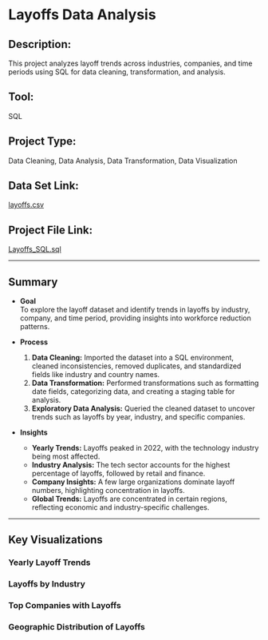 # Layoffs Data Analysis

## Description:
This project analyzes layoff trends across industries, companies, and time periods using SQL for data cleaning, transformation, and analysis.

## Tool:
SQL

## Project Type:
Data Cleaning, Data Analysis, Data Transformation, Data Visualization

## Data Set Link:
[layoffs.csv](layoffs.csv)

## Project File Link:
[Layoffs_SQL.sql](Layoffs_SQL.sql)

---

## Summary

- **Goal**  
  To explore the layoff dataset and identify trends in layoffs by industry, company, and time period, providing insights into workforce reduction patterns.

- **Process**  
  1. **Data Cleaning:** Imported the dataset into a SQL environment, cleaned inconsistencies, removed duplicates, and standardized fields like industry and country names.
  2. **Data Transformation:** Performed transformations such as formatting date fields, categorizing data, and creating a staging table for analysis.
  3. **Exploratory Data Analysis:** Queried the cleaned dataset to uncover trends such as layoffs by year, industry, and specific companies.

- **Insights**  
  - **Yearly Trends:** Layoffs peaked in 2022, with the technology industry being most affected.  
  - **Industry Analysis:** The tech sector accounts for the highest percentage of layoffs, followed by retail and finance.  
  - **Company Insights:** A few large organizations dominate layoff numbers, highlighting concentration in layoffs.  
  - **Global Trends:** Layoffs are concentrated in certain regions, reflecting economic and industry-specific challenges.  

---

## Key Visualizations
### Yearly Layoff Trends  
### Layoffs by Industry  
### Top Companies with Layoffs  
### Geographic Distribution of Layoffs  

![]()
